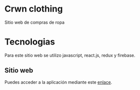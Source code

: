 # Crwn clothing

Sitio web de compras de ropa

# Tecnologias

Para este sitio web se utilizo javascript, react.js, redux y firebase.

## Sitio web

Puedes acceder a la aplicación mediante este [enlace](https://reactjs-shop-live.herokuapp.com).
